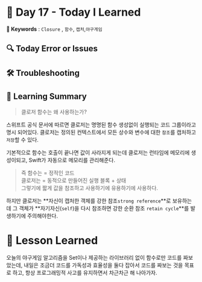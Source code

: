 # 📘 Day 17 - Today I Learned

**🔑 Keywords** : `Closure` , `함수`, `캡처`,`야구게임`

 ## 🔍 Today Error or Issues  

## 🛠️ Troubleshooting

## 📝 Learning Summary
> 클로저 함수는 왜 사용하는가?  

스위프트 공식 문서에 따르면 클로저는 명명된 함수 생성없이 실행되는 코드 그룹이라고 명시 되어있다.
클로저는 정의된 컨텍스트에서 모든 상수와 변수에 대한 `참조`를 캡처하고 `저장`할 수 있다. 

기본적으로 함수는 호출이 끝나면 값이 사라지게 되는데 클로저는 런타임에 메모리에 생성이되고, Swift가 자동으로 메모리를 관리해준다.

> 즉 함수는 = 정적인 코드  
클로저는 = 동적으로 만들어진 실행 블록 + 상태  
그렇기에 짧게 값을 참조하고 사용하기에 유용하기에 사용하다.  

하지만 클로저는 **자신이 캡처한 객체를 강한 참조`strong reference`**로 보유하는데 그 객체가 **자기자신(`self`)을 다시 참조하면 강한 순환 참조 `retain cycle`**를 발생하기에 주의해야한다.

# 📘 Lesson Learned
오늘의 야구게임 알고리즘을 Set이나 제공하는 라이브러리 없이 함수로만 코드를 짜보았는데, 내일은 조금더 코드를 가독성과 효율성을 둘다 잡아서 코드를 짜보는 것을 목표로 하고, 항상 프로그래밍적 사고를 유지하면서 차근차근 해 나아가자.